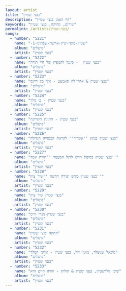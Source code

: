 ```yaml
---
layout: artist
title: "בנצי שטיין"
description: "דף האמן בנצי שטיין"
keywords: "שירים, מוזיקה, בנצי שטיין"
permalink: /artists/בנצי-שטיין/
songs:
  - number: "5221"
    name: "-שטיין-מוטי-שיין-ארשת-שפתינו-1"
    album: "סינגלים"
    artist: "בנצי שטיין"
  - number: "5222"
    name: "בנצי שטיין  - סינגל לקמפיין של חיי תורה"
    album: "סינגלים"
    artist: "בנצי שטיין"
  - number: "5223"
    name: "בנצי שטיין & אהר'לה סאמעט - איך בין דיינס"
    album: "סינגלים"
    artist: "בנצי שטיין"
  - number: "5224"
    name: "בנצי שטיין - בן מלך"
    album: "סינגלים"
    artist: "בנצי שטיין"
  - number: "5225"
    name: "בנצי שטיין - חתונת הקורונה"
    album: "סינגלים"
    artist: "בנצי שטיין"
  - number: "5226"
    name: "בנצי שטיין בניגון ''אשריך'' לקראת הכנסייה הגדולה"
    album: "סינגלים"
    artist: "בנצי שטיין"
  - number: "5227"
    name: "בנצי שטיין בסינגל חדש לרגל המעמד ''תורת אמך''"
    album: "סינגלים"
    artist: "בנצי שטיין"
  - number: "5228"
    name: "בנצי שטיין מגיש יצירה חדשה ''שיר ציון''"
    album: "סינגלים"
    artist: "בנצי שטיין"
  - number: "5229"
    name: "בנצי שטיין שיר ציון"
    album: "סינגלים"
    artist: "בנצי שטיין"
  - number: "5230"
    name: "בנצי שטיין-מנדי ווייס"
    album: "סינגלים"
    artist: "בנצי שטיין"
  - number: "5231"
    name: "חתונה בנצי שטיין"
    album: "סינגלים"
    artist: "בנצי שטיין"
  - number: "5232"
    name: "מיכאל שניצלר, מוטי ויזל, בנצי שטיין - אדוני המלך"
    album: "סינגלים"
    artist: "בנצי שטיין"
  - number: "5233"
    name: "שוכי גולדשטיין, בנצי שטיין & קולות - תורה חיים היא"
    album: "סינגלים"
    artist: "בנצי שטיין"
---
```

